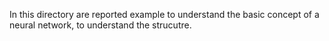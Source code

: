 In this directory are reported example to understand the basic concept of a neural network, to understand the strucutre.

